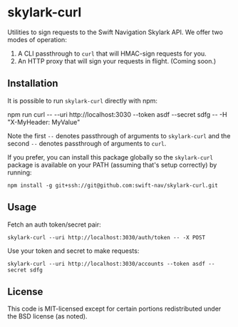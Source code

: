 # skylark-curl

Utilities to sign requests to the Swift Navigation Skylark API.  We offer two
modes of operation:

1) A CLI passthrough to `curl` that will HMAC-sign requests for you.
2) An HTTP proxy that will sign your requests in flight.  (Coming soon.)

## Installation

It is possible to run `skylark-curl` directly with npm:

  npm run curl -- --uri http://localhost:3030 --token asdf --secret sdfg -- -H "X-MyHeader: MyValue"

Note the first `--` denotes passthrough of arguments to `skylark-curl` and the
second `--` denotes passthrough of arguments to `curl`.

If you prefer, you can install this package globally so the `skylark-curl`
package is available on your PATH (assuming that's setup correctly) by
running:

    npm install -g git+ssh://git@github.com:swift-nav/skylark-curl.git

## Usage

Fetch an auth token/secret pair:

    skylark-curl --uri http://localhost:3030/auth/token -- -X POST

Use your token and secret to make requests:

    skylark-curl --uri http://localhost:3030/accounts --token asdf --secret sdfg

## License

This code is MIT-licensed except for certain portions redistributed under the
BSD license (as noted).